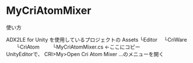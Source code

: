 MyCriAtomMixer
==============
使い方

ADX2LE for Unity を使用しているプロジェクトの
Assets
└Editor
　└CriWare
　　└CriAtom
　　  └MyCriAtomMixer.cs ←ここにコピー
　　  
UnityEditorで、
CRI>My>Open Cri Atom Mixer ...のメニューを開く
